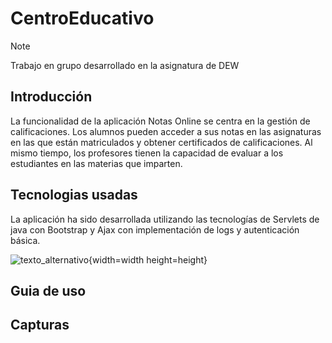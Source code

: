 # CentroEducativo
> [!Note]
> Trabajo en grupo desarrollado en la asignatura de DEW 

## Introducción

La funcionalidad de la aplicación Notas Online se centra en la gestión de calificaciones. Los alumnos pueden acceder a sus notas en las asignaturas en las que están matriculados y obtener certificados de calificaciones. Al mismo tiempo, los profesores tienen la capacidad de evaluar a los estudiantes en las materias que imparten.

## Tecnologias usadas
La aplicación ha sido desarrollada utilizando las tecnologías de Servlets de java con Bootstrap y Ajax con implementación de logs y autenticación básica.

![texto_alternativo]([ubicacion_de_la_imagen](https://www.google.com/url?sa=i&url=https%3A%2F%2Fubiqum.com%2Fes%2Faprender-java%2F&psig=AOvVaw2iDUXCsue1JAp9N9D1ESFm&ust=1702826651665000&source=images&cd=vfe&opi=89978449&ved=0CBEQjRxqFwoTCLC7ht-hlIMDFQAAAAAdAAAAABAD)){width=width height=height}

## Guia de uso
## Capturas
